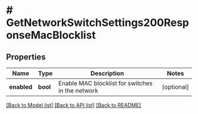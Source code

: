 # # GetNetworkSwitchSettings200ResponseMacBlocklist

## Properties

Name | Type | Description | Notes
------------ | ------------- | ------------- | -------------
**enabled** | **bool** | Enable MAC blocklist for switches in the network | [optional]

[[Back to Model list]](../../README.md#models) [[Back to API list]](../../README.md#endpoints) [[Back to README]](../../README.md)
